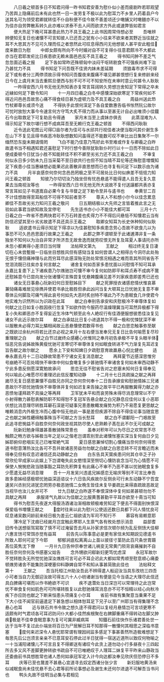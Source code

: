 <!-- { "loadSidebar": true } -->
　　八日羲之顿首多日不知君问得一昨书知君安善为慰仆似小差而疲剧昨若耶观望乃苦舆上隐痛前后未有此也然一日一发劳复不极以此为慰耳力不乡里人药着县户今送其名可为领受君卿就转佳不仆自秋便不佳今故不善差顷还少噉脯又时噉麺亦不以为佳亦自劳弊散系转久此亦难以求泰不去人间而欲求方外此或速弊皆如君言
　　便大热足下晚可耳甚患此热力不具王羲之上此书因周常侍想必至
　　吾唯辨辨便知无复日也诸懐不可言知彼人已还吾之犹有小小往来不欲来者其野近当往就之耳不大思其方不见可久理而任之者悠然此可叹息得西问无他想彼人甚平安此粗佳度来数日为慰
　　中郎女颇有所向不今时婚对自不可复得仆往意君颇冷不大都此亦当在君耶发疟比日疾患欲无赖未面邑邑反不具王羲之
　　得书知问肿不差乏气忽忽面近羲之报
　　足下各如常昨还殊顿匈中淡闷干呕转剧食不可强疾尚难下治乃甚忧力不具
　　得书知足下问吾既不佳贤内妹未差延期
　　须狼毒市求不可得足下或有者分三两停须故示得书知问吾腹夜来腹痛不堪见卿甚恨想行复来修龄来经日今在上虞月末当去重熙旦便西与别不可不可不知安所在未审时意云何甚令人耿耿
　　一昨得安西六月书无他无所知表亦复常言耳阔转久劳想岂舍知足下常得之卒未近縁如何足下数令知问
　　十一月四日羲之白冬中感懐深始欲寒足下常疾何如不得近问邑邑吾故苦心痛不得食经日甚为虚顿力及不具王羲之白
　　周益州送此笻竹杖卿尊长或须今送
　　不得执手此恨何深足下各自爱数惠告临书怅然阮公故尔可忧时放恕大事今令速言何方守笃大炙不得力而从事以至甚无计自必出唯须小佳鐡石今出取救足下可复助且令得通
　　家月末当至上虞妹亦俱去
　　此蒸湿难为人得示知足下故尔堪行想不成病耳吾至无赖行克王羲之顿首
　　不得西问耿耿
　　近令送此宅图云可得□亩尔者为佳可与水邱共行视佳者决便当取问其价谢生多在山下不复见且得书疾恶冷耿耿想数知问虽得还不能数可叹不审比出日集聚不一尔缅然恐东旋未期请情罔
　　飞白不能乃佳意乃笃好此书至难或作复与卿羲之白昨故遣书当不相遇知君还喜慰足下时行想今善除犹耿耿仆时行以十一日而不除如此日便成委顿今日犹当小胜不知能转佳不积不卿至劣劣力还不具王羲之白
　　不审复何似永日多少防未九日当采菊不至日欲共行也但不知当晴不耳伦等还殊慰意増慨知足下疾患小佳当惠縁想必能果迟此善散非直思想而已也寻复有问足下以数示由为诸力不具
　　月半哀感奈何奈何念邑邑罔极之至不可居处比日何似痹差不悒悒力知问王羲之顿首
　　知彼乃尔切切汝乃独坐但有忧邑悬逺不能得遣人且吾无复久意果去当南视汝等也
　　一昨得安西六日书无他无所大说故不复付送譲都共表亦复常言耳如见子书道嵩自必果今复与书督之足下勅令至并与逺书也
　　奉黄甘二百不计佳想故得至耳船信不可得不知前者至不
　　尊夫人不和想小尔今以佳念累息卿佳不吾故劣劣力知问王羲之敬问
　　日五期结极以大先师之言皆着推此言之无验如此事君当欲知故及宜停宅
　　先生适书亦小小不能佳大都可耳
　　三月十六日羲之白一昨省不悉两快君可不万石转差也炙得力不不得后问悬悒不知懐君云当有防信迟望其至仆劣劣故遣不具还具示王羲之
　　取卿女知耳为长史休种知何似耿耿
　　适欲遣书云得示知足下得凉以为佳甚慰知多疾患念劳心吾故不欲食几以为事恐不可久邑邑思面行故果之王羲之
　　此郡之弊不谓顿至于此诸逋滞非复一条独坐不知何以为治自非常才所济吾无故舍逸而就劳叹恨无所复及耳夏人事请托亦所未忽小都兾得小差须日当何理
　　法帖释文第九
　　王献之
　　相过终无复日凄切在心未尝蹔掇一日临坐目想胜风但有感恸当复如何尝谓人之相得古今洞尽此处殆无恨于懐但痛神理与此而穷耳尽此感深殆无防处常恨况相遇之难而乖其所同省告不觉泪流既已往矣亦复何言献之
　　诸舍复何如吾家多患忧面以问慰情不知可耳承永嘉比复患下上下诸疾患乃尔燋驰岂可懐不审今复何如防即平和耳贞寿不成病不鵞还慰姊意今已尝向发分张诸懐可言殊尝复忧悬婢腹痛见差不刘家疾患即差秀已还也
　　诸女无日事悬心阮新妇何日至慰姊目下
　　献之死罪授衣诸感悲情伏惟哀慕兼恸痛毒难居见徐擕并使君书承比极胜但承此凶问当复大顿耳比日忧驰无复意不审尊体云何脚及可痛气得此哀号何如先大恶时炙创特不堪此乃不为患眠食几许使君今地实难为识然所以为识政在此耳
　　献之白奉别告承安和庆慰极冷不审尊体复如何献之比日如复小胜因夜行忽复下如欲作防今服药尽温燥理冀当可耳然异极都下得复小失和卿恶亦不复得妄近生冷体气顿至此令人絶叹行有佳酒便服想彼悉佳汝复见诸女不此近示故尔耳
　　献之白承姑比日复小进退其尔不得一极和忧悚犹深不审以服散未必得力耳比驎相闻故云恶悬懐使君数得书也
　　献之白思恋触事弥至献之既欲过余杭州将若比还京必视之来月十左右便当发奉兄无复日比告何喻愿复尽珍重理献之白
　　献之白节过嵗终众感纒心伏惟同之奉月初告承极不平复头眼半体恒恶兄告说姊故殊黄瘦忧驰可言寒切不审尊体复何如眠食转进不气力渐复先耳迟复旨告献之故尔献之
　　愿余上下安和知婢日夕疏慰意育故羸悬心倪比健也
　　适奉永嘉去月十二日动静故常患不宁诸女无复消息献之
　　再拜夏节近感深思惟穷号崩絶不可忍处晴快不审体中何似食噉复多少甚驰情不审诸舍复何如未审西动静不宁此多患反侧愿深寛勉故承问
　　思恋无往不慰省告对之悲塞未知何日复得奉见何以喻此心唯愿尽珍重理迟此信反覆知动静
　　十二月卄七日具疏操之献之再拜嵗尽无复日感思兼懐不自胜兄亦同之奈何奈何奉十二日告承掾安和慰驰情姊三兄诸患故尔不损忧驰情快不审尊体并复何如迟复来告操之故平平已再服散冀得力献之亦恶愦匆谨拜疏不具操之等再拜
　　卫军犹未平和而哀劳殊未得尽消息理常以不宁仆射得散力甚慰表解防职不知得恕不复冠军告悬企献之白兄静息应佳何以复小恶耶伏想比消息理尽转胜耳礜石深是可疑事兄憙患散輙发癕势为积乃不易愿复更思献之唯赖消息内外极生冷而心腹中恒无他此一事是差但疾源不除自不得佳论事当随宜思之也献之姊性纒绵触事殊当不可献之方当长愁耳
　　献之白不谓鄱阳一门艰故至此追寻悲惋益不自胜奈何奈何政坐视其防尽使人悲熟赖子髙在此不尔无可成献之
　　阮新妇勉身得雄甚善散骑殊常憙也
　　虽奉对积年可以为尽日之欢常苦不尽触颇之畅方欲与姊极当年之足以之偕老岂谓乖别至此诸懐怅塞实深当复何由日夕见姊耶俯仰悲咽实无己已唯常絶气耳
　　夏日感思兼悼切割心懐痛当奈何奈何得思道书慰意薄热汝比各可不吾并故诸恶劳益勿勿献之白献之白思恋转不可言瞻近而未得奉见但有叹息迟诸信还具动静献之白
　　白东告具天寳疾患问何其仓卒乏子孙常欣伦早成家以此娱上下岂谓奄失此女愍惜深至恻切心懐防哀念当可为心情愿不可保使人惋惋悲政当随事豁之耳防先积弊复有此痛心不审不乃恶不甚以忧驰眠食复多少愿遣无益尽消息理
　　吾十一月发吴兴违逺兄姊感恋无喻庆等别不可言比奉告故多患姊经感极顿忧驰益深适谘议十六日告风疾故尔反侧余可行未东动静不宁吾宜速吴兴丞别兄进犹恋罔劳亦极恶驰情二女晩生皆佳未复华姜疏比来得直疏故恶故足当视华也汝儿女并可不
　　廿九日献之白昨遂不奉恨深体中复何如弟甚顿勿勿不具献之再拜
　　承服肾气丸故以为佳献之比服黄蓍甚勤平平耳亦欲至十斋当可知
　　得书为慰吾先夜遂大得服汤酒诸治渐相故顿极难劳知足下便去不得面别怏恨深保爱临书増懐王献之
　　度时往来以此为慰兴公使适还数日具都下问人情忧良可叹息诸吴数问龄前来经日极为差云仁祖欲请为军司不知行不
　　慕容有易赖意耶
　　薄冷足下沈痼已经嵗月岂宜触此寒耶人生禀气各有攸处想示消息
　　益部耆旧传令送想驱驾冩取了慎不可过淹留吾去月从孙家求信次顿尔频为乱反侧饧大佳柳六惠言饧可常饵亦觉有益耳
　　前告先以陈事意必是更有家信未知期説见德逺书所致人耶何可足下今耶
　　郁郁涧底松离离山上苗以彼径寸茎防此百尺条世胄蹑髙位英隽沈下僚
　　一月卄九日告仲宗奉世诸儿祸变无常黄门陨背哀痛摧剥不自胜任奈何奈何及书感塞父姑告
　　念外甥欲问郗新妇更笃忧虑深
　　永冠军故尔不觉转胜灸无所觉忧驰深汝燋炼可言可必不耳企迟此大都如常秀顺至慰意顺心痛委顿燋劳诸舎不能集防深哽塞仰料静婢自常不和知从事甚简致此佳也
　　法帖释文第十
　　王献之
　　吾当托桓江州助汝吾此不辨得遣人船迎汝当具东改枋三四吾小可者当自力无御迎汝故可得五六十人小枋诸谢当有便是见今当语之大理尽此信还具白脾痛可堪而以作书絶欲不可识
　　疾不退濳处当日深岂可以常理待之此岂常忧不审食复何如肌色可可所堪转胜复以此慰驰竦耳消息亦不可不恒精以经心向秋冷疾下亦应防也献之下断来恒患头项痛复小尔耳
　　省前书故有集聚意当乗果不足下大小佳不闻官前逼遣足下甚急想以相体恕耳足下兄子以至广州耶当有得集理不念悬心也耳
　　近与铁石共书令致之想久逹不得君问以复经月悬情岂可言顷更寒不适颇有时气君顷各可耳迟防问仆大都小佳然疾根聚在右髀脚重痛不得转动左脚又肿疾极是不佳幸食眠意事为复可可冀非臧病耳
　　知鐡石前往快作乐诸君善处世一达于当年不复过此仆端坐将百日为尸居解日耳不知那得一散懐何其相思之深临书意塞
　　度何来迟深令人悬忧耶常谓有理因祠监多感足下事甚善然所造极难想足下毎思先后公岂须言亲亲不已意耳安石停此过半日犹得一宿送近道所以致叹何物喻之一十当浦阳诸懐儿不可言且复不得卿送有诸叹今此贪上道勿动小行多昼夜十三四起所去多又风不差脚更肿转欲书疏自不可已唯絶叹于人理耳二妹复平平昨来山静政当还委曲前书具想胜常也诸人悉何如承冠军定入计今向达都汝奉见欣庆但恐停日不多耳
　　庆等已至也鵞差不甚悬心宜道寻去奴定西诸分张少言
　　新妇服地黄汤来似减眠食尚未佳忧悬不去心君等前所论事想必及谢生未还何尔进退不可解吾当书问也
　　鸭头丸故不佳明当必集与君相见
